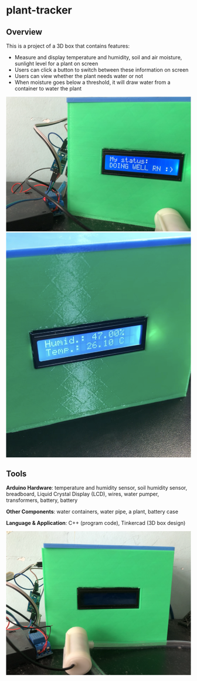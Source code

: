 # plant-tracker
<h2>Overview</h2>
<p>This is a project of a 3D box that contains features:</p>
<ul>
  <li>Measure and display temperature and humidity, soil and air moisture, sunlight level for a plant on screen</li>
  <li>Users can click a button to switch between these information on screen</li>
  <li>Users can view whether the plant needs water or not</li>
  <li>When moisture goes below a threshold, it will draw water from a container to water the plant</li>
</ul>
<img src="https://github.com/in-mai-space/plant-tracker/blob/main/image/image2.png?raw=true">
<img src="https://github.com/in-mai-space/plant-tracker/blob/main/image/image3.png?raw=true">

<h2>Tools</h2>
<p><b>Arduino Hardware</b>: temperature and humidity sensor, soil humidity sensor, breadboard, Liquid Crystal Display (LCD), wires, water pumper, transformers, battery, battery</p>
<p><b>Other Components</b>: water containers, water pipe, a plant, battery case
<p><b>Language & Application</b>: C++ (program code), Tinkercad (3D box design)</p>
<img src="https://github.com/in-mai-space/plant-tracker/blob/main/image/image1.png?raw=true">
